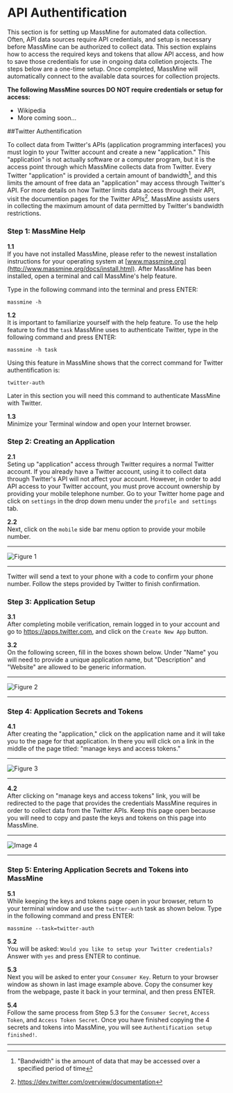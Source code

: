 # **API Authentification**

This section is for setting up MassMine for automated data collection. Often, API data sources require API credentials, and setup is necessary before MassMine can be authorized to collect data. This section explains how to access the required keys and tokens that allow API access, and how to save those credentials for use in ongoing data colletion projects. The steps below are a one-time setup. Once completed, MassMine will automatically connect to the available data sources for collection projects. 

**The following MassMine sources DO NOT require credentials or setup for access:**

- Wikipedia
- More coming soon...

##Twitter Authentification

To collect data from Twitter's APIs (application programming interfaces) you must login to your Twitter account and create a new "application." This "application" is not actually software or a computer program, but it is the access point through which MassMine collects data from Twitter. Every Twitter "application" is provided a certain amount of bandwidth[^1], and this limits the amount of free data an "application" may access through Twitter's API. For more details on how Twitter limits data access through their API, visit the documention pages for the Twitter APIs[^2].  MassMine assists users in collecting the maximum amount of data permitted by Twitter's bandwidth restrictions.

### **Step 1: MassMine Help**

**1.1**  
If you have not installed MassMine, please refer to the newest installation instructions for your operating system at [www.massmine.org](http://www.massmine.org/docs/install.html). After MassMine has been installed, open a terminal and call MassMine's help feature. 

Type in the following command into the terminal and press ENTER:

    massmine -h
    
**1.2**  
It is important to familiarize yourself with the help feature. To use the help feature to find the `task` MassMine uses to authenticate Twitter, type in the following command and press ENTER:

    massmine -h task
    
Using this feature in MassMine shows that the correct command for Twitter authentification is:

    twitter-auth

Later in this section you will need this command to authenticate MassMine with Twitter. 

**1.3**  
Minimize your Terminal window and open your Internet browser. 

### **Step 2: Creating an Application**

**2.1**  
Seting up "application" access through Twitter requires a normal Twitter account. If you already have a Twitter account, using it to collect data through Twitter's API will not affect your account. However, in order to add API access to your Twitter account, you must prove account ownership by providing your mobile telephone number. Go to your Twitter home page and click on `settings` in the drop down menu under the `profile and settings` tab. 

**2.2**  
Next, click on the `mobile` side bar menu option to provide your mobile number. 

***

![Figure 1](./images/mobile-twit.png)

***

Twitter will send a text to your phone with a code to confirm your phone number. Follow the steps provided by Twitter to finish confirmation. 

### **Step 3: Application Setup**

**3.1**  
After completing mobile verification, remain logged in to your account and go to <https://apps.twitter.com>, and click on the `Create New App` button. 

**3.2**  
On the following screen, fill in the boxes shown below. Under "Name" you will need to provide a unique application name, but "Description" and "Website" are allowed to be generic information.

***

![Figure 2](./images/create-app.png)

***

### **Step 4: Application Secrets and Tokens**

**4.1**  
After creating the "application," click on the application name and it will take you to the page for that application. In there you will click on a link in the middle of the page titled: "manage keys and access tokens."

***

![Figure 3](./images/keys-click.png)

***

**4.2**  
After clicking on "manage keys and access tokens" link, you will be redirected to the page that provides the credentials MassMine requires in order to collect data from the Twitter APIs. Keep this page open because you will need to copy and paste the keys and tokens on this page into MassMine.

***

![Image 4](./images/keys-tokens.png)

***

### **Step 5: Entering Application Secrets and Tokens into MassMine**

**5.1**  
While keeping the keys and tokens page open in your browser, return to your terminal window and use the `twitter-auth` task as shown below. Type in the following command and press ENTER:

    massmine --task=twitter-auth
   
**5.2**  
You will be asked: `Would you like to setup your Twitter credentials?` Answer with `yes` and press ENTER to continue. 

**5.3**  
Next you will be asked to enter your `Consumer Key`. Return to your browser window as shown in last image example above. Copy the consumer key from the webpage, paste it back in your terminal, and then press ENTER. 

**5.4**  
Follow the same process from Step 5.3 for the `Consumer Secret`, `Access Token`, and `Access Token Secret`. Once you have finished copying the 4 secrets and tokens into MassMine, you will see `Authentification setup finished!`. 


***

[^1]: "Bandwidth" is the amount of data that may be accessed over a specified period of time
[^2]: <https://dev.twitter.com/overview/documentation>
